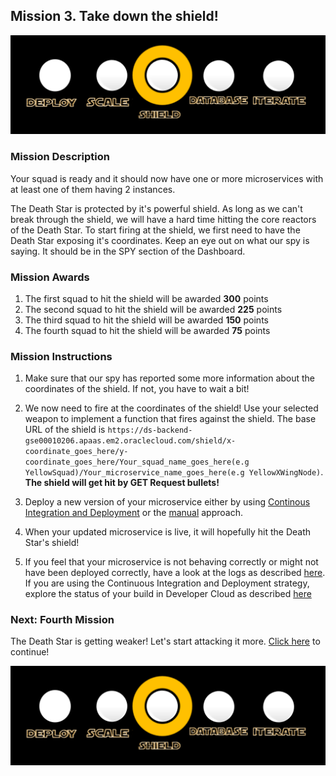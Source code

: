 ## Mission 3. Take down the shield! ##

![Mission3](MapShieldMission.PNG)

### Mission Description ###

Your squad is ready and it should now have one or more microservices with at least one of them having 2 instances.

The Death Star is protected by it's powerful shield. As long as we can't break through the shield, we will have a hard time hitting the core reactors of the Death Star.
To start firing at the shield, we first need to have the Death Star exposing it's coordinates. Keep an eye out on what our spy is saying. It should be in the SPY section of the Dashboard.

### Mission Awards ###

1. The first squad to hit the shield will be awarded **300** points
2. The second squad to hit the shield will be awarded **225** points
3. The third squad to hit the shield will be awarded **150** points
4. The fourth squad to hit the shield will be awarded **75** points

### Mission Instructions ###

1. Make sure that our spy has reported some more information about the coordinates of the shield. If not, you have to wait a bit!

2. We now need to fire at the coordinates of the shield! Use your selected weapon to implement a function that fires against the shield. The base URL of the shield is ```https://ds-backend-gse00010206.apaas.em2.oraclecloud.com/shield/x-coordinate_goes_here/y-coordinate_goes_here/Your_squad_name_goes_here(e.g YellowSquad)/Your_microservice_name_goes_here(e.g YellowXWingNode)```. **The shield will get hit by GET Request bullets!**

3. Deploy a new version of your microservice either by using [Continous Integration and Deployment](../deployment/deployment.md) or the [manual](../deployment/manually.md) approach. 

4. When your updated microservice is live, it will hopefully hit the Death Star's shield!

5. If you feel that your microservice is not behaving correctly or might not have been deployed correctly, have a look at the logs as described [here](../logs.md). If you are using the Continuous Integration and Deployment strategy, explore the status of your build in Developer Cloud as described [here](../devcs.md)

### Next: Fourth Mission ###

The Death Star is getting weaker! Let's start attacking it more. [Click here](missionSelection.md) to continue!

![Mission3](MapShieldMission.PNG)

